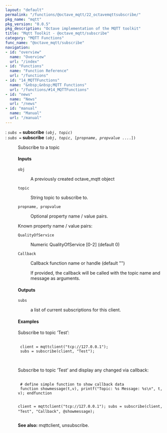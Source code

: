 ```yaml
---
layout: "default"
permalink: "/functions/@octave_mqtt/22_octavemqttsubscribe/"
pkg_name: "mqtt"
pkg_version: "0.0.5"
pkg_description: "Octave implementation of the MQTT toolkit"
title: "Mqtt Toolkit - @octave_mqtt/subscribe"
category: "MQTT Functions"
func_name: "@octave_mqtt/subscribe"
navigation:
- id: "overview"
  name: "Overview"
  url: "/index"
- id: "Functions"
  name: "Function Reference"
  url: "/functions"
- id: "14_MQTTFunctions"
  name: "&nbsp;&nbsp;MQTT Functions"
  url: "/functions/#14_MQTTFunctions"
- id: "news"
  name: "News"
  url: "/news"
- id: "manual"
  name: "Manual"
  url: "/manual"
---
```

<dl class="first-deftypefn">
<dt class="deftypefn" id="index-subscribe"><span class="category-def">: </span><span><code class="def-type"><var class="var">subs</var> =</code> <strong class="def-name">subscribe</strong> <code class="def-code-arguments">(<var class="var">obj</var>, <var class="var">topic</var>)</code><a class="copiable-link" href='#index-subscribe'></a></span></dt>
<dt class="deftypefnx def-cmd-deftypefn" id="index-subscribe-1"><span class="category-def">: </span><span><code class="def-type"><var class="var">subs</var> =</code> <strong class="def-name">subscribe</strong> <code class="def-code-arguments">(<var class="var">obj</var>, <var class="var">topic</var>, [<var class="var">propname</var>, <var class="var">propvalue</var> ....])</code><a class="copiable-link" href='#index-subscribe-1'></a></span></dt>
<dd><p>Subscribe to a topic
</p>
<h4 class="subsubheading" id="Inputs">Inputs</h4>
<dl class="table">
<dt><code class="code">obj</code></dt>
<dd><p>A previously created octave_mqtt object
 </p></dd>
<dt><code class="code">topic</code></dt>
<dd><p>String topic to subscribe to.
 </p></dd>
<dt><code class="code">propname, propvalue</code></dt>
<dd><p>Optional property name / value pairs.
 </p></dd>
</dl>

<p>Known property name / value pairs:
 </p><dl class="table">
<dt><code class="code">QualityOfService</code></dt>
<dd><p>Numeric QualityOfService [0-2] (default 0)
 </p></dd>
<dt><code class="code">Callback</code></dt>
<dd><p>Callback function name or handle (default &quot;&quot;)
</p>
<p>If provided, the callback will be called with the topic name and 
 message as arguments.
 </p></dd>
</dl>

<h4 class="subsubheading" id="Outputs">Outputs</h4>
<dl class="table">
<dt><code class="code">subs</code></dt>
<dd><p>a list of current subscriptions for this client.
 </p></dd>
</dl>

<h4 class="subsubheading" id="Examples">Examples</h4>
<p>Subscribe to topic &rsquo;Test&rsquo;:
 </p><div class="example">
<pre class="example-preformatted"> <code class="code">
 client = mqttclient(&quot;tcp://127.0.0.1&quot;);
 subs = subscribe(client, &quot;Test&quot;);
 </code>
 </pre></div>

<p>Subscribe to topic &rsquo;Test&rsquo; and display any changed via callback:
 </p><div class="example">
<pre class="example-preformatted"> <code class="code">
 # define simple function to show callback data
 function showmessage(t,v), printf(&quot;Topic: %s Message: %s\n&quot;, t, v); endfunction

 client = mqttclient(&quot;tcp://127.0.0.1&quot;);
 subs = subscribe(client, &quot;Test&quot;, &quot;Callback&quot;, @showmessage);
 </code>
 </pre></div>


<p><strong class="strong">See also:</strong> mqttclient, unsubscribe.
 </p></dd></dl>